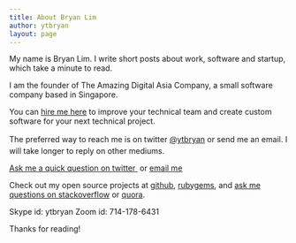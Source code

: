 ```yaml
---
title: About Bryan Lim
author: ytbryan
layout: page
---
```

My name is Bryan Lim. I write short posts about work, software and startup, which take a minute to read.

I am the founder of The Amazing Digital Asia Company, a small software company based in Singapore.

You can [hire me here][4] to improve your technical team and create custom software for your next technical project.

<span style="line-height: 1.5em;">The preferred way to reach me is on twitter </span><a style="line-height: 1.6;" href="https://twitter.com/ytbryan">@ytbryan</a> or send me an email. I will take longer to reply on other mediums.

<span style="text-decoration: underline;"><a href="https://twitter.com/intent/tweet?text=@ytbryan">Ask me a quick question on twitter</a> </span> or [email me][3]

Check out my open source projects at [github][1], [rubygems][5], and [ask me questions on stackoverflow][2] or [quora][6].

Skype id: ytbryan
Zoom id: 714-178-6431

Thanks for reading!

 [3]: mailto:bryan@tada.asia
 [4]: /hire-me
 [1]: http://github.com/ytbryan
 [2]: http://stackoverflow.com/users/388280/ytbryan
 [5]: https://rubygems.org/profiles/ytbryan
 [6]: https://www.quora.com/profile/Bryan-Lim
